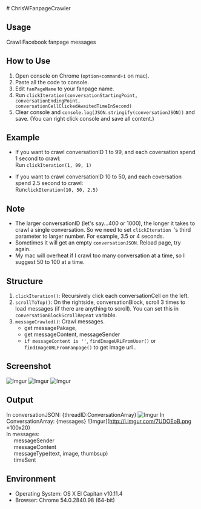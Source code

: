 <snippet>
  <content>
# ChrisWFanpageCrawler

## Usage
Crawl Facebook fanpage messages

## How to Use
1. Open console on Chrome (`option+command+i` on mac).
2. Paste all the code to console.
3. Edit `fanPageName` to your fanpage name.
4. Run `clickIteration(conversationStartingPoint, conversationEndingPoint, conversationCellClickedAwaitedTimeInSecond)`
5. Clear console and `console.log(JSON.stringify(conversationJSON))` and save. (You can right click console and save all content.)

## Example

* If you want to crawl conversationID 1 to 99, and each coversation spend 1 second to crawl:<br>
Run `clickIteration(1, 99, 1)`

* If you want to crawl conversationID 10 to 50, and each coversation spend 2.5 second to crawl:<br>
Run`clickIteration(10, 50, 2.5)`

## Note
* The larger conversationID (let's say...400 or 1000), the longer it takes to crawl a single conversation. So we need to set `clickIteration `'s third parameter to larger number. For example, 3.5 or 4 seconds.
*  Sometimes it will get an empty `conversationJSON`. Reload page, try again.
*  My mac will overheat if I crawl too many conversation at a time, so I suggest 50 to 100 at a time.

## Structure
1. `clickIteration()`: Recursively click each conversationCell on the left.
2. `scrollToTop()`: On the rightside, conversationBlock, scroll 3 times to load messages (if there are anything to scroll). You can set this in `conversationBlockScrollRepeat` variable.
3. `messageCrawled()`: Crawl messages.
	* get messagePakage, 
	* get messageContent, messageSender
	* `if messageContent is ''`, `findImageURLFromUser()` or `findImageURLFromFanpage()` to get image url .

## Screenshot

![Imgur](http://i.imgur.com/zhYOYwT.png)
![Imgur](http://i.imgur.com/Ry1lMlj.png)
![Imgur](http://i.imgur.com/SwhrNps.png)

## Output

In conversationJSON: 
	{threadID:ConversationArray}
![Imgur](http://i.imgur.com/XV9kI3I.png )
In ConversationArray: 
	{messages}
![Imgur](http://i.imgur.com/7UDOEoB.png =100x20)
<br>
In messages:<br>
&nbsp;&nbsp;&nbsp;&nbsp;&nbsp;messageSender<br>
&nbsp;&nbsp;&nbsp;&nbsp;&nbsp;messageContent<br>
&nbsp;&nbsp;&nbsp;&nbsp;&nbsp;messageType(text, image, thumbsup)<br>
&nbsp;&nbsp;&nbsp;&nbsp;&nbsp;timeSent


## Environment
* Operating System: OS X El Capitan v10.11.4
* Browser: Chrome 54.0.2840.98 (64-bit)


